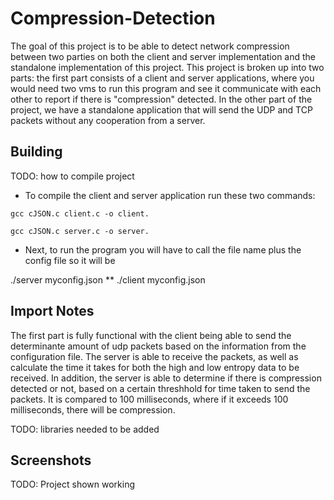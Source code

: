 # Compression-Detection

The goal of this project is to be able to detect network compression between two parties on both the client and server implementation and the standalone implementation of this project. This project is broken up into two parts: the first part consists of a client and server applications, where you would need two vms to run this program and see it communicate with each other to report if there is "compression" detected. In the other part of the project, we have a standalone application that will send the UDP and TCP packets without any cooperation from a server.

## Building

TODO: how to compile project
* To compile the client and server application run these two commands:

```
gcc cJSON.c client.c -o client.
 
gcc cJSON.c server.c -o server.
```
 
 * Next, to run the program you will have to call the file name plus the config file so it will be
 
  ./server myconfig.json
 ** ./client myconfig.json


## Import Notes
The first part is fully functional with the client being able to send the determinante amount of udp packets based on the information from the configuration file. The server is able to receive the packets, as well as calculate the time it takes for both the high and low entropy data to be received. In addition, the server is able to determine if there is compression detected or not, based on a certain threshhold for time taken to send the packets. It is compared to 100 milliseconds, where if it exceeds 100 milliseconds, there will be compression.

TODO: libraries needed to be added

## Screenshots

TODO: Project shown working
